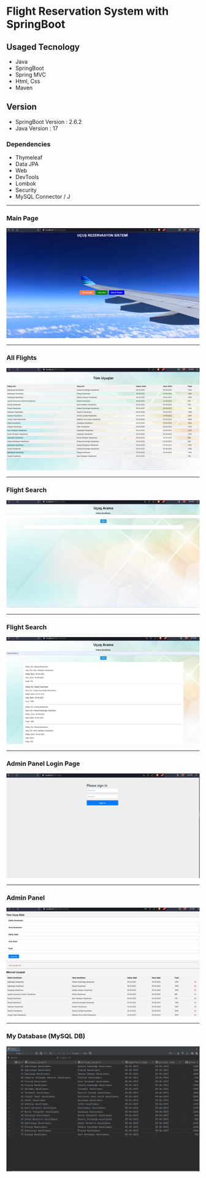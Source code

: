 <h1> Flight Reservation System with SpringBoot</h1>

<h2> Usaged Tecnology </h2>
<ul>
    <li>Java </li>
    <li>SpringBoot </li>
    <li>Spring MVC  </li>
    <li>Html, Css </li>
    <li> Maven</li>

</ul>
<h2> Version </h2>

<ul>
    <li>SpringBoot Version : 2.6.2  </li>
    <li>Java Version : 17  </li>
    

</ul>
<h3>Dependencies</h3>
<ul> 
    <li>Thymeleaf  </li>
    <li> Data JPA </li>
    <li> Web </li>
    <li> DevTools </li>
    <li> Lombok </li>
    <li> Security </li>
    <li> MySQL Connector / J </li>

</ul>
<hr>
<h3> Main Page </h3>

![MainPage](MainPage.png)

<hr>

<h3> All Flights </h3>

![MainPage](AllFlights.png)

<hr>
<h3> Flight Search  </h3>

![MainPage](FlightSearchEmpty.png)

<hr>
<h3> Flight Search  </h3>

![MainPage](FlightSearch.png)

<hr>
<h3> Admin Panel Login Page  </h3>

![MainPage](AdminPanelLoginPage.png)

<hr>
<h3> Admin Panel   </h3>

![MainPage](AdminPanel.png)

<hr>
<h3> My Database (MySQL DB)   </h3>

![MainPage](DatabaseView.png)
